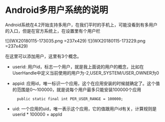 # Android多用户系统的说明

Android系统在4.2开始支持多用户，在我们平时的手机上，可能没看到有多用户的入口，但是在官方系统上，在设置里有个用户栏

![](WX20180115-173035.png =237x429)
![](WX20180115-173229.png =237x429)

在这里可以添加用户，这里有3个概念。

* userid: 用户id，标志一个用户，就是我上面说的用户的概念，比如在UserHandle中定义当前使用的用户为-2,USER_SYSTEM/USER_OWNER为0

* appid: 应用id，唯一标识一个应用，这个在应用安装的时候就确定了。这个值的范围是0～100000，就是说每个用户最多只能安装100000个应用
	
    	public static final int PER_USER_RANGE = 100000;

* uid: 一个应用的uid，唯一表示这个应用，它的值跟用户id有关，计算规则是userid * 100000 + appId